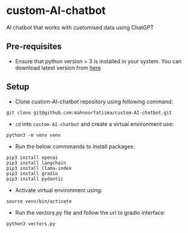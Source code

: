 # custom-AI-chatbot
AI chatbot that works with customised data using ChatGPT



## Pre-requisites

* Ensure that python version > 3 is installed in your system. You can download latest version from [here](https://www.python.org/downloads/)

## Setup

* Clone custom-AI-chatbot repository using following command:
```
git clone git@github.com:mahnoorfatiima/custom-AI-chatbot.git
```
* `cd` into `custom-AI-chatbot` and create a virtual environment use:
```
python3 -m venv venv
```
* Run the below commmands to install packages:
```
pip3 install openai
pip3 install langchain
pip3 install llama-index
pip3 install gradio
pip3 install pydantic
```
* Activate virtual environment using:
```
source venv/bin/activate
```
* Run the vectors.py file and follow the url to gradio interface:
```
python3 vectors.py
```
